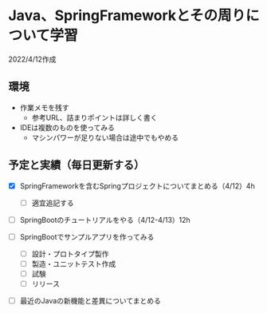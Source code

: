 # Java、SpringFrameworkとその周りについて学習

2022/4/12作成

## 環境

- 作業メモを残す
  - 参考URL、詰まりポイントは詳しく書く
- IDEは複数のものを使ってみる
  - マシンパワーが足りない場合は途中でもやめる

## 予定と実績（毎日更新する）

- [x] SpringFrameworkを含むSpringプロジェクトについてまとめる（4/12）4h
  
  - [ ] 適宜追記する
- [ ] SpringBootのチュートリアルをやる（4/12-4/13）12h
  
- [ ] SpringBootでサンプルアプリを作ってみる
  - [ ] 設計・プロトタイプ製作
  - [ ] 製造・ユニットテスト作成
  - [ ] 試験
  - [ ] リリース
- [ ] 最近のJavaの新機能と差異についてまとめる







